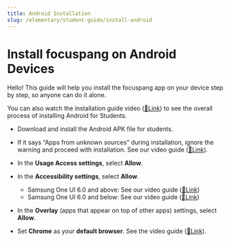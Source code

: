 ```yaml
---
title: Android Installation
slug: /elementary/student-guide/install-android
---
```


# Install focuspang on Android Devices

Hello!
This guide will help you install the focuspang app on your device step by step, so anyone can do it alone.

You can also watch the installation guide video ([🔗Link](https://www.youtube.com/watch?v=XBcpvCpa3nk)) to see the overall process of installing Android for Students.

- Download and install the Android APK file for students.

- If it says “Apps from unknown sources” during installation, ignore the warning and proceed with installation. See our video guide ([🔗Link](https://www.youtube.com/watch?v=YyateW8uqIg)).

- In the **Usage Access settings**, select **Allow**.

- In the **Accessibility settings**, select **Allow**.

  - Samsung One UI 6.0 and above: See our video guide ([🔗Link](https://www.youtube.com/watch?v=mmQBRfcNyAQ))
  - Samsung One UI 6.0 and below: See our video guide ([🔗Link](https://www.youtube.com/watch?v=XBcpvCpa3nk&t=163s))

- In the **Overlay** (apps that appear on top of other apps) settings, select **Allow**.

- Set **Chrome** as your **default browser**. See the video guide ([🔗Link](https://support.google.com/chrome/answer/95417?hl=ko&co=GENIE.Platform%3DAndroid&oco=1)).
